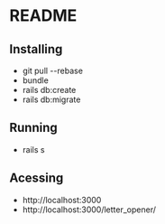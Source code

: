 # README

## Installing

- git pull --rebase
- bundle
- rails db:create
- rails db:migrate


## Running

- rails s

## Acessing

- http://localhost:3000
- http://localhost:3000/letter_opener/
